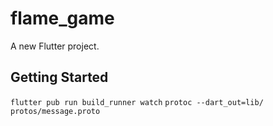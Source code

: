 # flame_game

A new Flutter project.

## Getting Started

``` flutter pub run build_runner watch ```
``` protoc --dart_out=lib/ protos/message.proto ```
